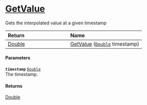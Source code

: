 # [GetValue](./LinearInterpolation--GetValue.md)

Gets the interpolated value at a given timestamp

| <span>Return&nbsp;&nbsp;&nbsp;&nbsp;&nbsp;&nbsp;&nbsp;&nbsp;&nbsp;&nbsp;&nbsp;&nbsp;&nbsp;&nbsp;&nbsp;&nbsp;&nbsp;&nbsp;&nbsp;&nbsp;&nbsp;&nbsp;&nbsp;&nbsp;&nbsp;&nbsp;&nbsp;&nbsp;&nbsp;&nbsp;</span> | Name | 
| :--- | :--- | 
| [Double](https://docs.microsoft.com/en-us/dotnet/api/System.Double) | [GetValue](./LinearInterpolation--GetValue.md) ([`Double`](https://docs.microsoft.com/en-us/dotnet/api/System.Double) timestamp) | 


#### Parameters
**`timestamp`**  [`Double`](https://docs.microsoft.com/en-us/dotnet/api/System.Double)<br>The timestamp.
#### Returns
[Double](https://docs.microsoft.com/en-us/dotnet/api/System.Double)<br>
